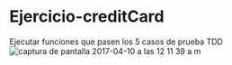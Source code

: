 # Ejercicio-creditCard
Ejecutar funciones que pasen los 5 casos de prueba TDD
![captura de pantalla 2017-04-10 a las 12 11 39 a m](https://cloud.githubusercontent.com/assets/25911904/24846764/5a31d408-1d82-11e7-9931-5b6f83ca5302.png)
